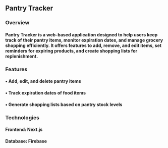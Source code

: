 ## Pantry Tracker

### Overview
#### Pantry Tracker is a web-based application designed to help users keep track of their pantry items, monitor expiration dates, and manage grocery shopping efficiently. It offers features to add, remove, and edit items, set reminders for expiring products, and create shopping lists for replenishment.

### Features
#### • Add, edit, and delete pantry items
#### • Track expiration dates of food items
#### • Generate shopping lists based on pantry stock levels

### Technologies
#### Frontend: Next.js
#### Database: Firebase
